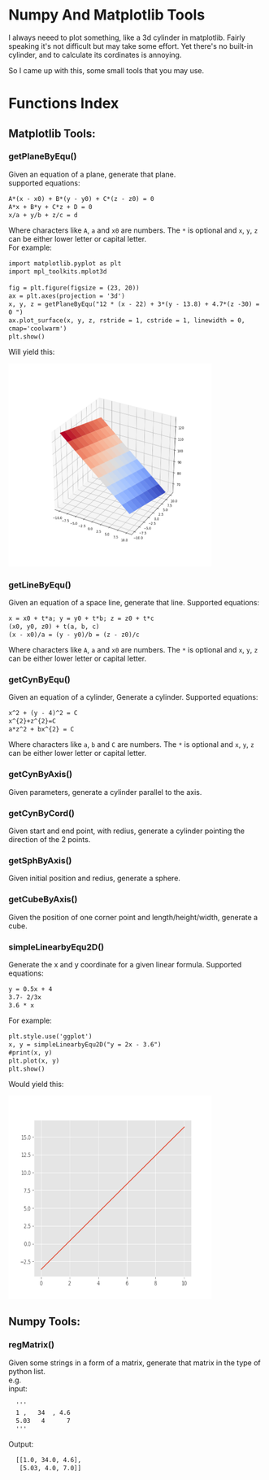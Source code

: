 ﻿# Numpy And Matplotlib Tools

I always neeed to plot something, like a 3d cylinder in matplotlib. Fairly speaking it's not difficult but may take some effort. Yet there's no built-in cylinder, and to calculate its cordinates is annoying.
  
So I came up with this, some small tools that you may use.



# Functions Index
  
## Matplotlib Tools:
    


### getPlaneByEqu()
Given an equation of a plane, generate that plane.  
supported equations:   
  
    A*(x - x0) + B*(y - y0) + C*(z - z0) = 0   
    A*x + B*y + C*z + D = 0   
    x/a + y/b + z/c = d  
    
Where characters like `A`, `a` and `x0` are numbers. The `*` is optional and `x`, `y`, `z` can be either lower letter or capital letter.  
For example:

    import matplotlib.pyplot as plt
    import mpl_toolkits.mplot3d 

    fig = plt.figure(figsize = (23, 20))
    ax = plt.axes(projection = '3d')
    x, y, z = getPlaneByEqu("12 * (x - 22) + 3*(y - 13.8) + 4.7*(z -30) = 0 ")
    ax.plot_surface(x, y, z, rstride = 1, cstride = 1, linewidth = 0, cmap='coolwarm')
    plt.show()

Will yield this:

<img src="https://github.com/Amarthgul/studentCalculator/blob/master/Resources/STDTLdemoPlotOne.png" width="400" height="400">


### getLineByEqu()   
Given an equation of a space line, generate that line.
Supported equations:

    x = x0 + t*a; y = y0 + t*b; z = z0 + t*c
    (x0, y0, z0) + t(a, b, c)
    (x - x0)/a = (y - y0)/b = (z - z0)/c 
    
Where characters like `A`, `a` and `x0` are numbers. The `*` is optional and `x`, `y`, `z` can be either lower letter or capital letter.
    
### getCynByEqu()
Given an equation of a cylinder, Generate a cylinder.
Supported equations:

    x^2 + (y - 4)^2 = C
    x^{2}+z^{2}=C
    a*z^2 + bx^{2} = C
    
Where characters like `a`, `b` and `C` are numbers. The `*` is optional and `x`, `y`, `z` can be either lower letter or capital letter.

### getCynByAxis()
Given parameters, generate a cylinder parallel to the axis.

### getCynByCord()
Given start and end point, with redius, generate a cylinder pointing the direction of the 2 points. 

### getSphByAxis()
Given initial position and redius, generate a sphere.

### getCubeByAxis()
Given the position of one corner point and length/height/width, generate a cube.

### simpleLinearbyEqu2D()
Generate the x and y coordinate for a given linear formula. 
Supported equations:

    y = 0.5x + 4
    3.7- 2/3x
    3.6 * x
    
For example:

    plt.style.use('ggplot')
    x, y = simpleLinearbyEqu2D("y = 2x - 3.6")
    #print(x, y)
    plt.plot(x, y)
    plt.show()

Would yield this: 

<img src="https://github.com/Amarthgul/studentCalculator/blob/master/Resources/STDTLdemoPlot2.png" width="400" height="400">


## Numpy Tools:

### regMatrix()
Given some strings in a form of a matrix, generate that matrix in the type of python list.  
e.g.  
input:
    
      '''  
      1 ,   34  , 4.6    
      5.03   4      7     
      '''  
      
Output:  
    
      [[1.0, 34.0, 4.6],   
       [5.03, 4.0, 7.0]]  

            
